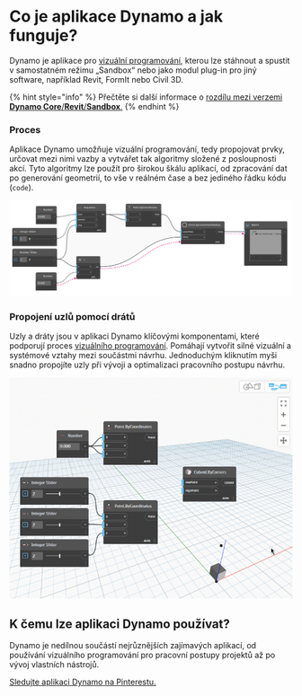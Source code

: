 # Co je aplikace Dynamo a jak funguje?

Dynamo je aplikace pro [vizuální programování](https://primer2.dynamobim.org/v/cs/a_appendix/a-1_visual-programming-and-dynamo), kterou lze stáhnout a spustit v samostatném režimu „Sandbox“ nebo jako modul plug-in pro jiný software, například Revit, FormIt nebo Civil 3D.

{% hint style="info" %}
Přečtěte si další informace o [rozdílu mezi verzemi **Dynamo Core**/**Revit**/**Sandbox**.](https://dynamobim.org/a-new-way-to-get-dynamo-sandbox/) 
{% endhint %}

### Proces

Aplikace Dynamo umožňuje vizuální programování, tedy propojovat prvky, určovat mezi nimi vazby a vytvářet tak algoritmy složené z posloupnosti akcí. Tyto algoritmy lze použít pro širokou škálu aplikací, od zpracování dat po generování geometrií, to vše v reálném čase a bez jediného řádku kódu (`code`).

![](images/1-1/nodesandwires-flowofdata.jpg)

### Propojení uzlů pomocí drátů

Uzly a dráty jsou v aplikaci Dynamo klíčovými komponentami, které podporují proces [vizuálního programování](../a\_appendix/a-1\_visual-programming-and-dynamo.md). Pomáhají vytvořit silné vizuální a systémové vztahy mezi součástmi návrhu. Jednoduchým kliknutím myši snadno propojíte uzly při vývoji a optimalizaci pracovního postupu návrhu.

![](images/1-1/whatisdynamo-connectingnodeswithwires.gif)

## K čemu lze aplikaci Dynamo používat?

Dynamo je nedílnou součástí nejrůznějších zajímavých aplikací, od používání vizuálního programování pro pracovní postupy projektů až po vývoj vlastních nástrojů.

[Sledujte aplikaci Dynamo na Pinterestu.](http://www.pinterest.com/modelabnyc/dynamo-in-action/)
